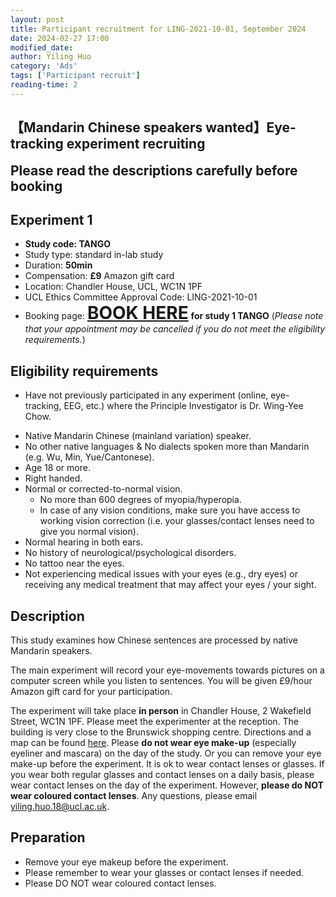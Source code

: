 ```yaml
---
layout: post
title: Participant recruitment for LING-2021-10-01, September 2024
date: 2024-02-27 17:00
modified_date: 
author: Yiling Huo
category: 'Ads'
tags: ['Participant recruit']
reading-time: 2
---
```


<!-- **Recruitment full** -->

<!--excerpt-->

## 【Mandarin Chinese speakers wanted】Eye-tracking experiment recruiting 

<span style="font-size: 150%;">**Please read the descriptions carefully before booking**</span>

## Experiment 1

- **Study code: TANGO**
- Study type: standard in-lab study
- Duration: **50min**
- Compensation: **£9** Amazon gift card
- Location: Chandler House, UCL, WC1N 1PF
- UCL Ethics Committee Approval Code: LING-2021-10-01
- Booking page: <span style="font-size: 200%;">**[BOOK HERE](https://outlook.office365.com/owa/calendar/ExperimentparticipantsignupLING20211001March2024@live.ucl.ac.uk/bookings/s/ihYY0V3wbka_2UE0XdZL-g2)**</span> **for study 1 TANGO** (*Please note that your appointment may be cancelled if you do not meet the eligibility requirements.*)

<!-- ## Experiment 2 (Temporarily unavailable)

- **Study code: JULIETTE**
- Study type: standard in-lab study
- Duration: **90min**
- Compensation: **£13.5** Amazon gift card
- Location: Chandler House, UCL, WC1N 1PF
- UCL Ethics Committee Approval Code: LING-2021-10-01
Booking page: <span style="font-size: 200%;">**[BOOK HERE](https://outlook.office365.com/owa/calendar/ExperimentparticipantsignupLING20211001March2024@live.ucl.ac.uk/bookings/s/Jfr1wG4m1E2wzlxnXqBi0A2)**</span> **for study 2** (*Please note that your appointment may be cancelled if you do not meet the eligibility requirements.*) -->

## Eligibility requirements

- Have not previously participated in any experiment (online, eye-tracking, EEG, etc.) where the Principle Investigator is Dr. Wing-Yee Chow. 
<!-- - *If you have already participated in one of the studies that was advertised on this page, please DO NOT participate in the other*.  -->
- Native Mandarin Chinese (mainland variation) speaker. 
- No other native languages & No dialects spoken more than Mandarin (e.g. Wu, Min, Yue/Cantonese). 
- Age 18 or more. 
- Right handed. 
- Normal or corrected-to-normal vision.
    - No more than 600 degrees of myopia/hyperopia. 
    - In case of any vision conditions, make sure you have access to working vision correction (i.e. your glasses/contact lenses need to give you normal vision).
- Normal hearing in both ears.
- No history of neurological/psychological disorders.
- No tattoo near the eyes. 
- Not experiencing medical issues with your eyes (e.g., dry eyes) or receiving any medical treatment that may affect your eyes / your sight. 

## Description

This study examines how Chinese sentences are processed by native Mandarin speakers.

The main experiment will record your eye-movements towards pictures on a computer screen while you listen to sentences. You will be given £9/hour Amazon gift card for your participation. 

The experiment will take place **in person** in Chandler House, 2 Wakefield Street, WC1N 1PF. Please meet the experimenter at the reception. The building is very close to the Brunswick shopping centre. Directions and a map can be found [here](http://www.ucl.ac.uk/maps/chandler-house). Please **do not wear eye make-up** (especially eyeliner and mascara) on the day of the study. Or you can remove your eye make-up before the experiment. It is ok to wear contact lenses or glasses. If you wear both regular glasses and contact lenses on a daily basis, please wear contact lenses on the day of the experiment. However, **please do NOT wear coloured contact lenses**. Any questions, please email yiling.huo.18@ucl.ac.uk.

## Preparation

- Remove your eye makeup before the experiment. 
- Please remember to wear your glasses or contact lenses if needed. 
- Please DO NOT wear coloured contact lenses.